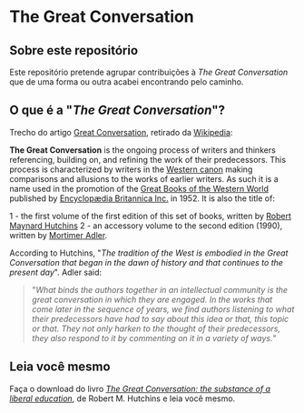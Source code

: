 # The Great Conversation

## Sobre este repositório

Este repositório pretende agrupar contribuições à _The Great Conversation_ que
de uma forma ou outra acabei encontrando pelo caminho.

## O que é a "_The Great Conversation_"?

Trecho do artigo [Great Conversation](https://en.wikipedia.org/wiki/Great_Conversation),
retirado da [Wikipedia](https://www.wikipedia.org/):

**The Great Conversation** is the ongoing process of writers and thinkers referencing, 
building on, and refining the work of their predecessors. This process is characterized 
by writers in the [Western canon](https://en.wikipedia.org/wiki/Western_canon) making 
comparisons and allusions to the works of earlier writers. As such it is a name used in 
the promotion of the [Great Books of the Western World](https://en.wikipedia.org/wiki/Great_Books_of_the_Western_World)
published by [Encyclopædia Britannica Inc.](https://en.wikipedia.org/wiki/Encyclop%C3%A6dia_Britannica_Inc.)
in 1952. It is also the title of:

1 - the first volume of the first edition of this set of books, 
written by [Robert Maynard Hutchins](https://en.wikipedia.org/wiki/Robert_Hutchins)
2 - an accessory volume to the second edition (1990), written by [Mortimer Adler](https://en.wikipedia.org/wiki/Mortimer_Adler).

According to Hutchins, "_The tradition of the West is embodied in the Great Conversation that began in the dawn of history and that continues to the present day_". Adler said:

> "_What binds the authors together in an intellectual community is the great conversation 
in which they are engaged. In the works that come later in the sequence of years, we 
find authors listening to what their predecessors have had to say about this idea or that, 
this topic or that. They not only harken to the thought of their predecessors, they also 
respond to it by commenting on it in a variety of ways._"

## Leia você mesmo

Faça o download do livro [_The Great Conversation: the substance of a liberal
education_](https://archive.org/details/greatconversatio030336mbp/page/n9), de Robert M.
Hutchins e leia você mesmo.
